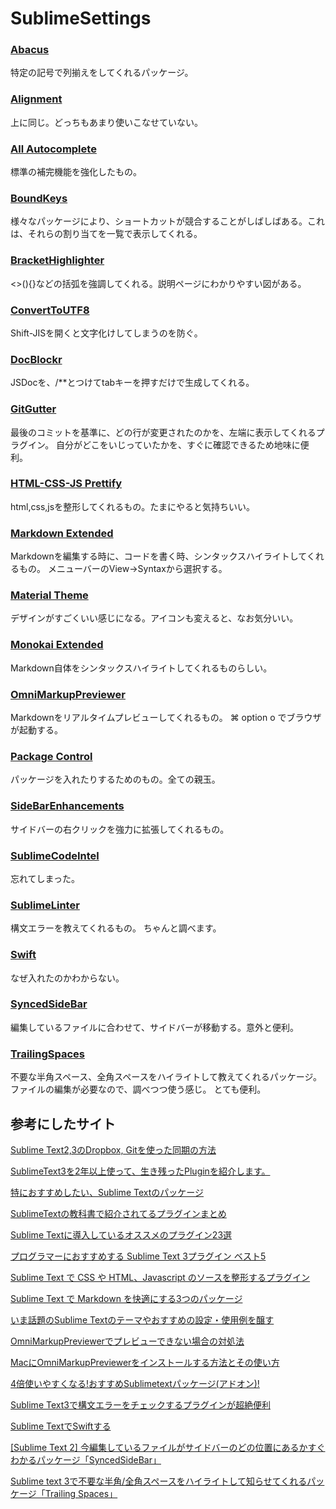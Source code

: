 # SublimeSettings

### [Abacus](https://packagecontrol.io/packages/Abacus)

特定の記号で列揃えをしてくれるパッケージ。

### [Alignment](https://packagecontrol.io/packages/Alignment)

上に同じ。どっちもあまり使いこなせていない。

### [All Autocomplete](https://github.com/alienhard/SublimeAllAutocomplete)

標準の補完機能を強化したもの。

### [BoundKeys](https://packagecontrol.io/packages/BoundKeys)

様々なパッケージにより、ショートカットが競合することがしばしばある。これは、それらの割り当てを一覧で表示してくれる。

### [BracketHighlighter](https://packagecontrol.io/packages/BracketHighlighter)

<>(){}などの括弧を強調してくれる。説明ページにわかりやすい図がある。

### [ConvertToUTF8](https://packagecontrol.io/packages/ConvertToUTF8)

Shift-JISを開くと文字化けしてしまうのを防ぐ。

### [DocBlockr](https://packagecontrol.io/packages/DocBlockr)

JSDocを、/**とつけてtabキーを押すだけで生成してくれる。

### [GitGutter](https://packagecontrol.io/packages/GitGutter)

最後のコミットを基準に、どの行が変更されたのかを、左端に表示してくれるプラグイン。
自分がどこをいじっていたかを、すぐに確認できるため地味に便利。

### [HTML-CSS-JS Prettify](https://packagecontrol.io/packages/HTML-CSS-JS%20Prettify)

html,css,jsを整形してくれるもの。たまにやると気持ちいい。


### [Markdown Extended](https://packagecontrol.io/packages/Markdown%20Extended)

Markdownを編集する時に、コードを書く時、シンタックスハイライトしてくれるもの。
メニューバーのView->Syntaxから選択する。

### [Material Theme](https://packagecontrol.io/packages/Material%20Theme)

デザインがすごくいい感じになる。アイコンも変えると、なお気分いい。

### [Monokai Extended](https://packagecontrol.io/packages/Monokai%20Extended)

Markdown自体をシンタックスハイライトしてくれるものらしい。


### [OmniMarkupPreviewer](https://packagecontrol.io/packages/OmniMarkupPreviewer)

Markdownをリアルタイムプレビューしてくれるもの。
⌘ option o でブラウザが起動する。

### [Package Control](https://packagecontrol.io/packages/Package%20Control)

パッケージを入れたりするためのもの。全ての親玉。

### [SideBarEnhancements](https://packagecontrol.io/packages/SideBarEnhancements)

サイドバーの右クリックを強力に拡張してくれるもの。

### [SublimeCodeIntel](https://packagecontrol.io/packages/SublimeCodeIntel)

忘れてしまった。

### [SublimeLinter](https://packagecontrol.io/packages/SublimeLinter)

構文エラーを教えてくれるもの。
ちゃんと調べます。

### [Swift](https://packagecontrol.io/packages/Swift)

なぜ入れたのかわからない。

### [SyncedSideBar](https://packagecontrol.io/packages/SyncedSideBar)

編集しているファイルに合わせて、サイドバーが移動する。意外と便利。

### [TrailingSpaces](https://packagecontrol.io/packages/TrailingSpaces)

不要な半角スペース、全角スペースをハイライトして教えてくれるパッケージ。
ファイルの編集が必要なので、調べつつ使う感じ。
とても便利。


## 参考にしたサイト

[Sublime Text2,3のDropbox, Gitを使った同期の方法](http://qiita.com/matsu_chara/items/b58564bba37e81637057)

[SublimeText3を2年以上使って、生き残ったPluginを紹介します。](http://qiita.com/MakoTano/items/8853caa206283df5e1f9)

[特におすすめしたい、Sublime Textのパッケージ](http://www.buildinsider.net/small/sublimetext/03)

[SublimeTextの教科書で紹介されてるプラグインまとめ](http://qiita.com/maccotsan/items/f320036e19f8d3b798c1)

[Sublime Textに導入しているオススメのプラグイン23選](http://ottan.xyz/sublime-text-plugin-321/)

[プログラマーにおすすめする Sublime Text 3プラグイン ベスト5](http://taka.hatenadiary.com/entry/2014/03/09/%E3%82%A2%E3%83%97%E3%83%AA%E9%96%8B%E7%99%BA%E8%80%85%E3%81%AB%E3%81%8A%E3%81%99%E3%81%99%E3%82%81%E3%81%99%E3%82%8B_Sublime_Text_3%E3%83%97%E3%83%A9%E3%82%B0%E3%82%A4%E3%83%B3_%E3%83%99%E3%82%B9)

[Sublime Text で CSS や HTML、Javascript のソースを整形するプラグイン](https://nj-clucker.com/html-css-js-prettify/)

[Sublime Text で Markdown を快適にする3つのパッケージ](http://webmem.hatenablog.com/entry/sublime-text-markdown)

[いま話題のSublime Textのテーマやおすすめの設定・使用例を醸す](http://qiita.com/saltyshiomix/items/15ebd75205a5334f6efc)

[OmniMarkupPreviewerでプレビューできない場合の対処法](http://qiita.com/tanaike/items/816d3096cb7978e3452d)

[MacにOmniMarkupPreviewerをインストールする方法とその使い方](http://nasimeya.blog.fc2.com/blog-entry-1038.html)

[4倍使いやすくなる!おすすめSublimetextパッケージ(アドオン)!](http://satohmsys.info/post-1586/)

[Sublime Text3で構文エラーをチェックするプラグインが超絶便利](https://liginc.co.jp/web/js/73704)

[Sublime TextでSwiftする](http://qiita.com/takeo-asai/items/c7c86e0b6c66efdc30c4)

[\[Sublime Text 2\] 今編集しているファイルがサイドバーのどの位置にあるかすぐわかるパッケージ「SyncedSideBar」](http://m.designbits.jp/13052411/)

[Sublime text 3で不要な半角/全角スペースをハイライトして知らせてくれるパッケージ「Trailing Spaces」](http://stella-design.biz/2014/08/27/222013.html)